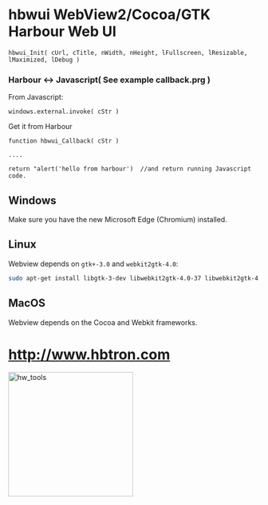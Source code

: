 # hbwui WebView2/Cocoa/GTK Harbour Web UI

    hbwui_Init( cUrl, cTitle, nWidth, nHeight, lFullscreen, lResizable, lMaximized, lDebug )

### Harbour <-> Javascript( See example callback.prg )

From Javascript:

    windows.external.invoke( cStr )

Get it from Harbour

    function hbwui_Callback( cStr )
    
    ....

    return "alert('hello from harbour')  //and return running Javascript code.
    
## Windows 

Make sure you have the new Microsoft Edge (Chromium) installed.

## Linux

Webview depends on `gtk+-3.0` and `webkit2gtk-4.0`:

```sh
sudo apt-get install libgtk-3-dev libwebkit2gtk-4.0-37 libwebkit2gtk-4.0-dev
```

## MacOS

Webview depends on the Cocoa and Webkit frameworks.

# http://www.hbtron.com
<img src="http://www.hbtron.com/hwtools512.png" width="250" title="hw_tools">

